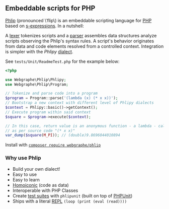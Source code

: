 ## Embeddable scripts for PHP

[Phlip](https://github.com/webgraphe/phlip) (pronounced \\ˈflip\\) is an embeddable scripting language for
[PHP](https://www.php.net) based on [s-expressions](https://en.wikipedia.org/wiki/S-expression). In a nutshell:

A [lexer](https://en.wikipedia.org/wiki/Lexical_analysis) tokenizes scripts and a
[parser](https://en.wikipedia.org/wiki/Parsing#Computer_languages) assembles data structures analyze scripts observing
the Phlip's syntax rules. A script's behavior originates from data and code elements resolved from a controlled context.
Integration is simpler with the _Phlipy_
[dialect](https://en.wikipedia.org/wiki/Programming_language#Dialects,_flavors_and_implementations).

See `tests/Unit/ReadmeTest.php` for the example below:
```php
<?php

use Webgraphe\Phlip\Phlipy;
use Webgraphe\Phlip\Program;

// Tokenize and parse code into a program
$program = Program::parse('(lambda (x) (* x x))');
// Bootstrap a new context with different level of Phlipy dialects
$context = Phlipy::basic()->getContext();
// Execute program within said context
$square = $program->execute($context);

// In this case, return value is an anonymous function - a lambda - calculating the square of a number
// as per source code "(* x x)"
var_dump($square(M_PI)); // (double)9.8696044010894
```

Install with [`composer require webgraphe/phlip`](https://packagist.org/packages/webgraphe/phlip)

### Why use Phlip
* Build your own dialect!
* Easy to use
* Easy to learn
* [Homoiconic](https://en.wikipedia.org/wiki/Homoiconicity) (code as data)
* Interoperable with PHP Classes
* Create [test suites](https://en.wikipedia.org/wiki/Unit_testing) with `phlipunit` (built on top of [PHPUnit](https://phpunit.de))
* Ships with a literal [REPL](https://en.wikipedia.org/wiki/Read%E2%80%93eval%E2%80%93print_loop) `(loop (print (eval (read))))`
